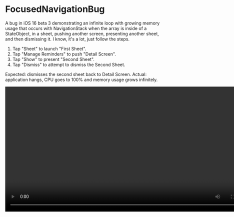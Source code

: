 # FocusedNavigationBug

A bug in iOS 16 beta 3 demonstrating an infinite loop with growing memory usage that occurs with NavigationStack when the array is inside of a StateObject, in a sheet, 
pushing another screen, presenting another sheet, and then dismissing it. I know, it's a lot, just follow the steps.

1. Tap "Sheet" to launch "First Sheet".
2. Tap "Manage Reminders" to push "Detail Screen".
3. Tap "Show" to present "Second Sheet".
4. Tap "Dismiss" to attempt to dismiss the Second Sheet.

Expected: dismisses the second sheet back to Detail Screen.
Actual: application hangs, CPU goes to 100% and memory usage grows infinitely.

<video width="800" controls>
  <source src="https://github.com/UberJason/FocusedNavigationBug/blob/main/FocusedNavigationBug.mov" type="video/mp4">
</video>
